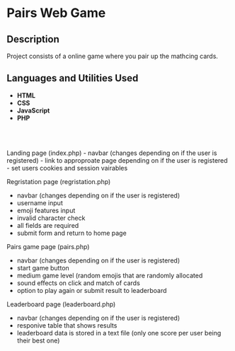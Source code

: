 <h1>Pairs Web Game</h1>


<h2>Description</h2>
Project consists of a online game where you pair up the mathcing cards.
<br />


<h2>Languages and Utilities Used</h2>

- <b>HTML</b> 
- <b>CSS</b>
- <b>JavaScript</b>
- <b>PHP</b>

<br><br/>

<p>
Landing page (index.php)
- navbar (changes depending on if the user is registered)
- link to approproate page depending on if the user is registered
- set users cookies and session vairables


Regristation page (regristation.php)
- navbar (changes depending on if the user is registered)
- username input
- emoji features input
- invalid character check
- all fields are required
- submit form and return to home page


Pairs game page (pairs.php)
- navbar (changes depending on if the user is registered)
- start game button 
- medium game level (random emojis that are randomly allocated
- sound effects on click and match of cards
- option to play again or submit result to leaderboard


Leaderboard page (leaderboard.php)
- navbar (changes depending on if the user is registered)
- responive table that shows results
- leaderboard data is stored in a text file (only one score per user being their best one)

</p>

